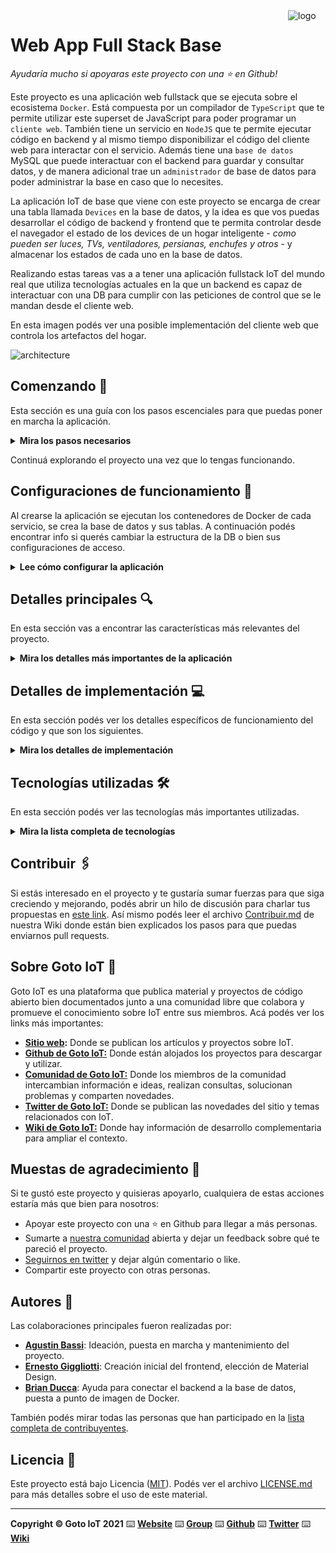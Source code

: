 <a href="https://www.gotoiot.com/">
    <img src="doc/gotoiot-logo.png" alt="logo" title="Goto IoT" align="right" width="60" height="60" />
</a>

Web App Full Stack Base
=======================

*Ayudaría mucho si apoyaras este proyecto con una ⭐ en Github!*

Este proyecto es una aplicación web fullstack que se ejecuta sobre el ecosistema `Docker`. Está compuesta por un compilador de `TypeScript` que te permite utilizar este superset de JavaScript para poder programar un `cliente web`. También tiene un servicio en `NodeJS` que te permite ejecutar código en backend y al mismo tiempo disponibilizar el código del cliente web para interactar con el servicio. Además tiene una `base de datos` MySQL que puede interactuar con el backend para guardar y consultar datos, y de manera adicional trae un `administrador` de base de datos para poder administrar la base en caso que lo necesites.

La aplicación IoT de base que viene con este proyecto se encarga de crear una tabla llamada `Devices` en la base de datos, y la idea es que vos puedas desarrollar el código de backend y frontend que te permita controlar desde el navegador el estado de los devices de un hogar inteligente - *como pueden ser luces, TVs, ventiladores, persianas, enchufes y otros* - y almacenar los estados de cada uno en la base de datos. 

Realizando estas tareas vas a a tener una aplicación fullstack IoT del mundo real que utiliza tecnologías actuales en la que un backend es capaz de interactuar con una DB para cumplir con las peticiones de control que se le mandan desde el cliente web.

En esta imagen podés ver una posible implementación del cliente web que controla los artefactos del hogar.

![architecture](doc/webapp-example-1.png)

## Comenzando 🚀

Esta sección es una guía con los pasos escenciales para que puedas poner en marcha la aplicación.

<details><summary><b>Mira los pasos necesarios</b></summary><br>

### Instalar las dependencias

Para correr este proyecto es necesario que instales `Docker` y `Docker Compose`. 

En [este artículo](https://www.gotoiot.com/pages/articles/docker_installation_linux/) publicado en nuestra web están los detalles para instalar Docker y Docker Compose en una máquina Linux. Si querés instalar ambas herramientas en una Raspberry Pi podés seguir [este artículo](https://www.gotoiot.com/pages/articles/rpi_docker_installation) de nuestra web que te muestra todos los pasos necesarios.

En caso que quieras instalar las herramientas en otra plataforma o tengas algún incoveniente, podes leer la documentación oficial de [Docker](https://docs.docker.com/get-docker/) y también la de [Docker Compose](https://docs.docker.com/compose/install/).

Continua con la descarga del código cuando tengas las dependencias instaladas y funcionando.

### Descargar el código

Para descargar el código, lo más conveniente es que realices un `fork` de este proyecto a tu cuenta personal haciendo click en [este link](https://github.com/gotoiot/app-fullstack-base/fork). Una vez que ya tengas el fork a tu cuenta, descargalo con este comando (acordate de poner tu usuario en el link):

```
git clone https://github.com/USER/app-fullstack-base.git
```

> En caso que no tengas una cuenta en Github podes clonar directamente este repo.

### Ejecutar la aplicación

Para ejecutar la aplicación tenes que correr el comando `docker-compose up` desde la raíz del proyecto. Este comando va a descargar las imágenes de Docker de node, de typescript, de la base datos y del admin de la DB, y luego ponerlas en funcionamiento. 

Para acceder al cliente web ingresa a a la URL [http://localhost:8000/](http://localhost:8000/) y para acceder al admin de la DB accedé a [localhost:8001/](http://localhost:8001/). 

Si pudiste acceder al cliente web y al administrador significa que la aplicación se encuentra corriendo bien. 

> Si te aparece un error la primera vez que corres la app, deteńe el proceso y volvé a iniciarla. Esto es debido a que el backend espera que la DB esté creada al iniciar, y en la primera ejecución puede no alcanzar a crearse. A partir de la segunda vez el problema queda solucionado.

</details>

Continuá explorando el proyecto una vez que lo tengas funcionando.

## Configuraciones de funcionamiento 🔩

Al crearse la aplicación se ejecutan los contenedores de Docker de cada servicio, se crea la base de datos y sus tablas. A continuación podés encontrar info si querés cambiar la estructura de la DB o bien sus configuraciones de acceso.

<details><summary><b>Lee cómo configurar la aplicación</b></summary><br>

### Configuración de la DB

Como ya comprobaste, para acceder PHPMyAdmin tenés que ingresar en la URL [localhost:8001/](http://localhost:8001/). En el login del administrador, el usuario para acceder a la db es `root` y contraseña es la variable `MYSQL_ROOT_PASSWORD` del archivo `docker-compose.yml`.

Para el caso del servicio de NodeJS que se comunica con la DB fijate que en el archivo `src/backend/mysql-connector.js` están los datos de acceso para ingresar a la base.

Si quisieras cambiar la contraseña, puertos, hostname u otras configuraciones de la DB deberías primero modificar el servicio de la DB en el archivo `docker-compose.yml` y luego actualizar las configuraciones para acceder desde PHPMyAdmin y el servicio de NodeJS.

### Estructura de la DB

Al iniciar el servicio de la base de datos, si esta no está creada toma el archivo que se encuentra en `db/dumps/smart_home.sql` para crear la base de datos automáticamente.

En ese archivo está la configuración de la tabla `Devices` y otras configuraciones más. Si quisieras cambiar algunas configuraciones deberías modificar este archivo y crear nuevamente la base de datos para que se tomen en cuenta los cambios.

Tené en cuenta que la base de datos se crea con permisos de superusuario por lo que no podrías borrar el directorio con tu usuario de sistema, para eso debés hacerlo con permisos de administrador. En ese caso podés ejecutar el comando `sudo rm -r db/data` para borrar el directorio completo.

</details>


## Detalles principales 🔍

En esta sección vas a encontrar las características más relevantes del proyecto.

<details><summary><b>Mira los detalles más importantes de la aplicación</b></summary><br>
<br>

### Arquitectura de la aplicación

Como ya pudiste ver, la aplicación se ejecuta sobre el ecosistema Docker, y en esta imagen podés ver el diagrama de arquitectura.

![architecture](doc/architecture.png)

### El cliente web

El cliente web es una Single Page Application que se comunica con el servicio en NodeJS mediante JSON a través de requests HTTP. Puede consultar el estado de dispositivos en la base de datos (por medio del servicio en NodeJS) y también cambiar el estado de los mismos. Los estilos del código están basados en **Material Design**.

### El servicio web

El servicio en **NodeJS** posee distintos endpoints para comunicarse con el cliente web mediante requests HTTP enviando **JSON** en cada transacción. Procesando estos requests es capaz de comunicarse con la base de datos para consultar y controlar el estado de los dispositivos, y devolverle una respuesta al cliente web también en formato JSON. Así mismo el servicio es capaz de servir el código del cliente web.

### La base de datos

La base de datos se comunica con el servicio de NodeJS y permite almacenar el estado de los dispositivos en la tabla **Devices**. Ejecuta un motor **MySQL versión 5.7** y permite que la comunicación con sus clientes pueda realizarse usando usuario y contraseña en texto plano. En versiones posteriores es necesario brindar claves de acceso, por este motivo la versión 5.7 es bastante utilizada para fases de desarrollo.

### El administrador de la DB

Para esta aplicación se usa **PHPMyAdmin**, que es un administrador de base de datos web muy utilizado y que podés utilizar en caso que quieras realizar operaciones con la base, como crear tablas, modificar columnas, hacer consultas y otras cosas más.

### El compilador de TypeScript

**TypeScript** es un lenguaje de programación libre y de código abierto desarrollado y mantenido por Microsoft. Es un superconjunto de JavaScript, que esencialmente añade tipos estáticos y objetos basados en clases. Para esta aplicación se usa un compilador de TypeScript basado en una imagen de [Harmish](https://hub.docker.com/r/harmish) en Dockerhub, y está configurado para monitorear en tiempo real los cambios que se realizan sobre el directorio **src/frontend/ts** y automáticamente generar código compilado a JavaScript en el directorio  **src/frontend/js**. Los mensajes del compilador aparecen automáticamente en la terminal al ejecutar el comando **docker-compose up**.

### Ejecución de servicios

Los servicios de la aplicación se ejecutan sobre **contenedores de Docker**, así se pueden desplegar de igual manera en diferentes plataformas. Los detalles sobre cómo funcionan los servicios los podés ver directamente en el archivo **docker-compose.yml**.

### Organización del proyecto

En la siguiente ilustración podés ver cómo está organizado el proyecto para que tengas en claro qué cosas hay en cada lugar.

```sh
├── db                          # directorio de la DB
│   ├── data                    # estructura y datos de la DB
│   └── dumps                   # directorio de estructuras de la DB
│       └── smart_home.sql      # estructura con la base de datos "smart_home"
├── doc                         # documentacion general del proyecto
└── src                         # directorio codigo fuente
│   ├── backend                 # directorio para el backend de la aplicacion
│   │   ├── index.js            # codigo principal del backend
│   │   ├── mysql-connector.js  # codigo de conexion a la base de datos
│   │   ├── package.json        # configuracion de proyecto NodeJS
│   │   └── package-lock.json   # configuracion de proyecto NodeJS
│   └── frontend                # directorio para el frontend de la aplicacion
│       ├── js                  # codigo javascript que se compila automáticamente
│       ├── static              # donde alojan archivos de estilos, imagenes, fuentes, etc.
│       ├── ts                  # donde se encuentra el codigo TypeScript a desarrollar
│       └── index.html          # archivo principal del cliente HTML
├── docker-compose.yml          # archivo donde se aloja la configuracion completa
├── README.md                   # este archivo
├── CHANGELOG.md                # archivo para guardar los cambios del proyecto
├── LICENSE.md                  # licencia del proyecto
```

> No olvides ir poniendo tus cambios en el archivo `CHANGELOG.md` a medida que avanzas en el proyecto.

</details>

## Detalles de implementación 💻

En esta sección podés ver los detalles específicos de funcionamiento del código y que son los siguientes.

<details><summary><b>Mira los detalles de implementación</b></summary><br>

### Login de Usuario
Se puede hacer login de usuario en la primera parte de la aplicación web. 

![Implementacion](doc/login1.png)

Al ingresar los datos de usuario y contraseña se validará con los usuarios previamente cargados en la base de datos. De momento solo hacemos la validación de usuario y mostramos un mensaje si la contraseña es correcta o no. Luego la vista de login desaparece para dar mayor espacio a la visualizacion de los dispositivos.

![Implementacion](doc/login2.png)

### Agregar un dispositivo

Para agregar un dispositivo debemos hacer clic en el boton de "AGREGAR EQUIPOS" que se encuentra en la parte inferior.
![Implementacion](doc/add1.png)

Debemos llenar los campos marcados y hacer clic en "AÑADIR DISPOSITIVO".
![Implementacion](doc/add2.png)

Verificamos que el dispositivo fue añadido al final con exito.
![Implementacion](doc/add3.png)

### Actualizar/Eliminar  un dispositivo

Seleccionamos el dispositivo, haciendo clic sobre el nombre, para deslizar las opciones:
![Implementacion](doc/upd1.png)

Podemos editar cualquier de los campos, o si lo preferimos eliminar el dispositivo.

### Frontend

El archivo principal es el "index.html. En este archivo definimos la secciones del login de usuario. Asimismo,  declaramos los botones y la caja de dispositivos que contiene el resultado de la consulta al backend y lo muestra en forma de lista.

Otro de los archivos importantes es "framework.ts", que mediante la tecnologia Ajax pemite definir las peticiones asíncronas al servidor backend. Aqui tambien definimos el metodo "recoverElement" para recuperar un elemento de la pagina HTML.

El archivo "httpResponde.ts" crea la interfaz HttpResponse que permite manejar las respuestas del servidor para los metodos HTTP.

En el archivo "device.ts" tenemos la clase que define los parametros que tendra el dispositivo, esto se usará para elaborar las consultas a la base de datos.

El archivo principal del frontend es main.ts. Lo primero que hacemos es consultar la lista de disositivos, que se muestra por defecto al momento de entrar en la aplicación. 
Cuando es la primera vez que se corre la aplicacion y la base no haya cargado, se mostrara un mensaje de "Failed to load devices". Tambien mostramos el panel de login inicial. Luego que un usuario hace clic en login, se ejecuta una consulta con un POST al backend. Se devuelve un mensaje de bienvenida y se oculta la vista.

Luego tenemos la lista de dispositivos, segun sea el caso, tendremos un boton para "on" "off" o un deslizable con valores de 0 a 10. Tenemos un "sumary" al que acedemos al hacer clic para poder visualizar las opciones de "ACTUALIZAR" y "ELIMINAR".  Cuando actualizamos podemos editar los campos del dispositivos, y ademas elegir si es "dimmable" o no. Si elegimos la opcion de eleminar, se quita el registro de la lista.

Finalmente en la ultima parte, tenemos el boton para añadir dispositivos.

### Backend

Se trabaja con el framework "express" con el que creamos la API de conexion con las rutas de acceso y los metodos necesarios. el paquete "utils" tambien fue necesario para poder interecturar con la base de datos mediante "querys".

El primer método implementado es el metodo POST para la validacion del login de usuario. Se recibe los datos del formulario de login, se genera una consulta SQL y ve verifica en la tabla si el usuario existe y si tiene la contraseña indicada. Devolvemos el mensaje "Inicio de sesión correcto" para el frontend.

El siguiente método implementado es un GET para la lista de dispositivos. Este metodo es accedido por el frontend para recuperar y mostrar en pantalla los dispositivos.

Luego tenemos un método POST para crear nuevos dispositivos en la base de datos. Esto en base al formulario de ingreso de nuevo dispositivo. Todos los campos deben venir con datos, de lo contrario devolvemos un "Error creating device"

Tenemos dos metodos POST adiconales para actualizar el estado del dispotivo. Y Finalmente un POST para eliminar un dispositivo seleccionado.

<details><summary><b>Ver los endpoints disponibles</b></summary><br>

1) Verificar el login de un usuario
```json
{
    "url": "http://localhost:8000/usuarios/",
    "method": "post",
    "request_headers": "application/json",
    "request_body": 
        {   
            "usuario": "Jhonatan Juno",
            "contraseña": "123456"
        },
    "response_code": 200,
    "response_body": {
        "message": "Inicio de sesión correcto"
    },
}
```  

2)Obtener lista de los dispositivos.

```json
{
    "url": "http://localhost:8000/listDevices/",
    "method": "get",
    "request_headers": "application/json",
    "request_body": "",
    "response_code": 200,
    "request_body": {
        "devices": [
                        {
                            "id":1,
                            "name":"Lampara 1",
                            "description":"Luz living",
                            "state":1,
                            "type":0,
                            "dimmable":1
                        },
                        {
                            "id":2,
                            "name":"Lampara 2",
                            "description":"Luz cocina",
                            "state":0,
                            "type":0,
                            "dimmable":0
                        },
                        {
                            "id":3,
                            "name":"Velador",
                            "description":"Velador living",
                            "state":1,
                            "type":0,
                            "dimmable":1
                        }
                    ]
    },
}
``` 
3) Crear un nuevo dispositivo
```json
{
    "url": "http://localhost:8000/insertDevice/",
    "method": "post",
    "request_headers": "application/json",
    "request_body": 
        {   
            "name": "Lampara 5", 
            "description": "Lampara de prueba", 
            "state": 0, 
            "type": 0, 
            "dimmable": 0 
        },
    "response_code": 200,
    "response_body": 
        {
            "fieldCount":0,
            "affectedRows":1,
            "insertId":8,
            "serverStatus":2,
            "warningCount":0,
            "message":"",
            "protocol41":true,
            "changedRows":0
        },
}
``` 
4) Actualizar el estado on/off del dispositivo creado
```json
{
    "url": "http://localhost:8000/updateState/",
    "method": "post",
    "request_headers": "application/json",
    "request_body": 
        {
                "id": 1, //Id dispositivo
                "state":0 //Estado off=0, Estado on = 10
        },
    "response_code": 200,
    "response_body": 
        {
            "fieldCount":0,
            "affectedRows":1,
            "insertId":0,
            "serverStatus":2,
            "warningCount":0,
            "message":"(Rows matched: 1 Changed: 1 Warnings: 0",
            "protocol41":true,
            "changedRows":1
        }
}
``` 
5) Modificar un dispositivo en la Base de datos
```json
{
    "url": "http://localhost:8000/updateDevice/",
    "method": "post",
    "request_headers": "application/json",
    "request_body": 
               {
                    "id": 1,
                    "name": "Lampara 1",
                    "description": "Luz de la Sala",
                    "state":1,
                    "type":0,
                    "dimmable":1            
                },
    "response_code": 200,
    "response_body": 
        {
            "fieldCount":0,
            "affectedRows":1,
            "insertId":0,
            "serverStatus":2,
            "warningCount":0,
            "message":"(Rows matched: 1 Changed: 1 Warnings: 0",
            "protocol41":true,
            "changedRows":1
        }
}
``` 
6) Eliminar un dispositivo en la Base de datos
```json
{
    "url": "http://localhost:8000/deleteDevice/",
    "method": "post",
    "request_headers": "application/json",
    "request_body": 
               {
                    "id": 8 //Id del dispositivo a borrar           
                },
    "response_code": 200,
    "response_body": 
        {
            "fieldCount":0,
            "affectedRows":1,
            "insertId":0,
            "serverStatus":2,
            "warningCount":0,
            "message":"",
            "protocol41":true,
            "changedRows":0
        }
}
``` 
</details>

</details>


## Tecnologías utilizadas 🛠️

En esta sección podés ver las tecnologías más importantes utilizadas.

<details><summary><b>Mira la lista completa de tecnologías</b></summary><br>

* [Docker](https://www.docker.com/) - Ecosistema que permite la ejecución de contenedores de software.
* [Docker Compose](https://docs.docker.com/compose/) - Herramienta que permite administrar múltiples contenedores de Docker.
* [Node JS](https://nodejs.org/es/) - Motor de ejecución de código JavaScript en backend.
* [MySQL](https://www.mysql.com/) - Base de datos para consultar y almacenar datos.
* [PHPMyAdmin](https://www.phpmyadmin.net/) - Administrador web de base de datos.
* [Material Design](https://material.io/design) - Bibliotecas de estilo responsive para aplicaciones web.
* [TypeScript](https://www.typescriptlang.org/) - Superset de JavaScript tipado y con clases.

</details>

## Contribuir 🖇️

Si estás interesado en el proyecto y te gustaría sumar fuerzas para que siga creciendo y mejorando, podés abrir un hilo de discusión para charlar tus propuestas en [este link](https://github.com/gotoiot/app-fullstack-base/issues/new). Así mismo podés leer el archivo [Contribuir.md](https://github.com/gotoiot/gotoiot-doc/wiki/Contribuir) de nuestra Wiki donde están bien explicados los pasos para que puedas enviarnos pull requests.

## Sobre Goto IoT 📖

Goto IoT es una plataforma que publica material y proyectos de código abierto bien documentados junto a una comunidad libre que colabora y promueve el conocimiento sobre IoT entre sus miembros. Acá podés ver los links más importantes:

* **[Sitio web](https://www.gotoiot.com/):** Donde se publican los artículos y proyectos sobre IoT. 
* **[Github de Goto IoT:](https://github.com/gotoiot)** Donde están alojados los proyectos para descargar y utilizar. 
* **[Comunidad de Goto IoT:](https://groups.google.com/g/gotoiot)** Donde los miembros de la comunidad intercambian información e ideas, realizan consultas, solucionan problemas y comparten novedades.
* **[Twitter de Goto IoT:](https://twitter.com/gotoiot)** Donde se publican las novedades del sitio y temas relacionados con IoT.
* **[Wiki de Goto IoT:](https://github.com/gotoiot/doc/wiki)** Donde hay información de desarrollo complementaria para ampliar el contexto.

## Muestas de agradecimiento 🎁

Si te gustó este proyecto y quisieras apoyarlo, cualquiera de estas acciones estaría más que bien para nosotros:

* Apoyar este proyecto con una ⭐ en Github para llegar a más personas.
* Sumarte a [nuestra comunidad](https://groups.google.com/g/gotoiot) abierta y dejar un feedback sobre qué te pareció el proyecto.
* [Seguirnos en twitter](https://github.com/gotoiot/doc/wiki) y dejar algún comentario o like.
* Compartir este proyecto con otras personas.

## Autores 👥

Las colaboraciones principales fueron realizadas por:

* **[Agustin Bassi](https://github.com/agustinBassi)**: Ideación, puesta en marcha y mantenimiento del proyecto.
* **[Ernesto Giggliotti](https://github.com/ernesto-g)**: Creación inicial del frontend, elección de Material Design.
* **[Brian Ducca](https://github.com/brianducca)**: Ayuda para conectar el backend a la base de datos, puesta a punto de imagen de Docker.

También podés mirar todas las personas que han participado en la [lista completa de contribuyentes](https://github.com/###/contributors).

## Licencia 📄

Este proyecto está bajo Licencia ([MIT](https://choosealicense.com/licenses/mit/)). Podés ver el archivo [LICENSE.md](LICENSE.md) para más detalles sobre el uso de este material.

---

**Copyright © Goto IoT 2021** ⌨️ [**Website**](https://www.gotoiot.com) ⌨️ [**Group**](https://groups.google.com/g/gotoiot) ⌨️ [**Github**](https://www.github.com/gotoiot) ⌨️ [**Twitter**](https://www.twitter.com/gotoiot) ⌨️ [**Wiki**](https://github.com/gotoiot/doc/wiki)

